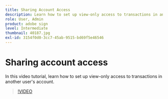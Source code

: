 ```yaml
---
title: Sharing Account Access
description: Learn how to set up view-only access to transactions in another user's account
role: User, Admin
product: adobe sign
level: Intermediate
thumbnail: 40187.jpg
exl-id: 3154f0d0-3cc7-45ab-9515-bd69f5e46546
---
```

# Sharing account access

In this video tutorial, learn how to set up view-only access to transactions in another user's account.

>[!VIDEO](https://video.tv.adobe.com/v/40187?hidetitle=true)
